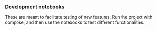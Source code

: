 ### Development notebooks

These are meant to facilitate testing of new features. Run the project with compose, and then use the notebooks to test different functionalities. 